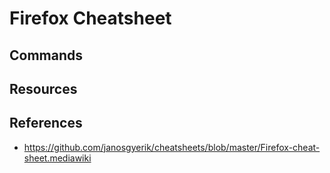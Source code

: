 # Firefox Cheatsheet

## Commands


## Resources


## References
* https://github.com/janosgyerik/cheatsheets/blob/master/Firefox-cheat-sheet.mediawiki

